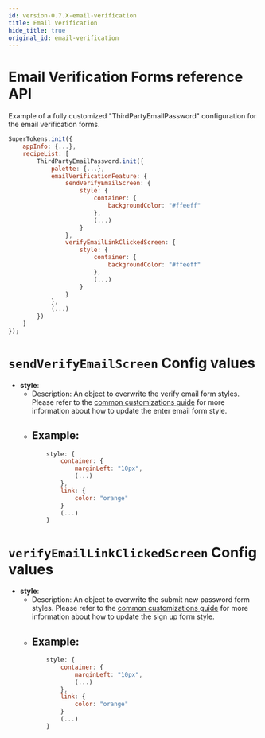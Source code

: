 ```yaml
---
id: version-0.7.X-email-verification
title: Email Verification
hide_title: true
original_id: email-verification
---
```


# Email Verification Forms reference API

Example of a fully customized "ThirdPartyEmailPassword" configuration for the email verification forms.

```js
SuperTokens.init({
    appInfo: {...},
    recipeList: [
        ThirdPartyEmailPassword.init({
            palette: {...},
            emailVerificationFeature: {
                sendVerifyEmailScreen: {
                    style: {
                        container: {
                            backgroundColor: "#ffeeff"
                        },
                        (...)
                    }
                },
                verifyEmailLinkClickedScreen: {
                    style: {
                        container: {
                            backgroundColor: "#ffeeff"
                        },
                        (...)
                    }
                }
            },
            (...)
        })
    ]
});
```

# `sendVerifyEmailScreen` Config values

- **style**: 
    - Description: An object to overwrite the verify email form styles. Please refer to the <a href="/docs/thirdpartyemailpassword/common-customizations/styling/changing-style" target="_blank">common customizations guide</a> for more information about how to update the enter email form style.
    - Example: 
        -
        ```js
            style: {
                container: {
                    marginLeft: "10px",
                    (...)
                },
                link: {
                    color: "orange"
                }
                (...)
            }
        ```

# `verifyEmailLinkClickedScreen` Config values

- **style**: 
    - Description: An object to overwrite the submit new password form styles. Please refer to the  <a href="/docs/thirdpartyemailpassword/common-customizations/styling/changing-style" target="_blank">common customizations guide</a> for more information about how to update the sign up form style.
    - Example: 
        -
        ```js
            style: {
                container: {
                    marginLeft: "10px",
                    (...)
                },
                link: {
                    color: "orange"
                }
                (...)
            }
        ```
